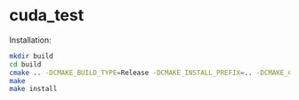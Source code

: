 # cuda_test

Installation:

```bash
mkdir build
cd build
cmake .. -DCMAKE_BUILD_TYPE=Release -DCMAKE_INSTALL_PREFIX=.. -DCMAKE_CUDA_FLAGS=”-arch=sm_61”
make
make install
```